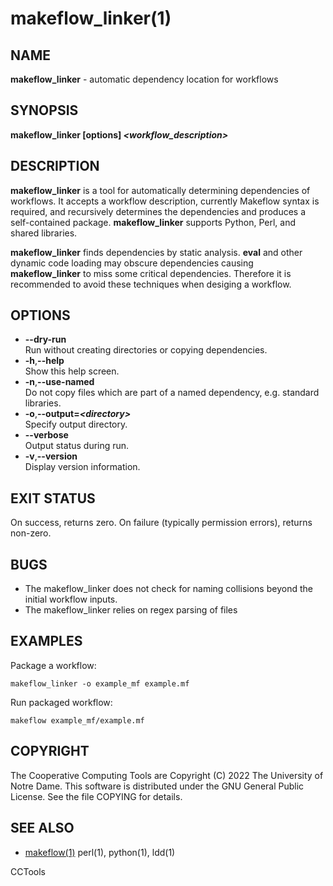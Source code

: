 






















# makeflow_linker(1)

## NAME
**makeflow_linker** - automatic dependency location for workflows

## SYNOPSIS
**makeflow_linker [options] _&lt;workflow_description&gt;_**

## DESCRIPTION
**makeflow_linker** is a tool for automatically determining dependencies of workflows. It accepts a workflow description, currently Makeflow syntax is required, and recursively determines the dependencies and produces a self-contained package. **makeflow_linker** supports Python, Perl, and shared libraries.



**makeflow_linker** finds dependencies by static analysis. **eval** and other dynamic code loading may obscure dependencies causing **makeflow_linker** to miss some critical dependencies. Therefore it is recommended to avoid these techniques when desiging a workflow.

## OPTIONS

- **--dry-run**<br />Run without creating directories or copying dependencies.
- **-h**,**--help**<br />Show this help screen.
- **-n**,**--use-named**<br />Do not copy files which are part of a named dependency, e.g. standard libraries.
- **-o**,**--output=_&lt;directory&gt;_**<br />Specify output directory.
- **--verbose**<br />Output status during run.
- **-v**,**--version**<br />Display version information.


## EXIT STATUS
On success, returns zero. On failure (typically permission errors), returns non-zero.

## BUGS

- The makeflow_linker does not check for naming collisions beyond the initial workflow inputs.
- The makeflow_linker relies on regex parsing of files


## EXAMPLES

Package a workflow:
```
makeflow_linker -o example_mf example.mf
```

Run packaged workflow:
```
makeflow example_mf/example.mf
```

## COPYRIGHT

The Cooperative Computing Tools are Copyright (C) 2022 The University of Notre Dame.  This software is distributed under the GNU General Public License.  See the file COPYING for details.

## SEE ALSO


-  [makeflow(1)](makeflow.md) perl(1), python(1), ldd(1)


CCTools
